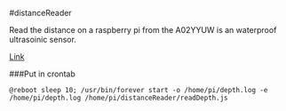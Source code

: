 #distanceReader


Read the distance on a raspberry pi from the A02YYUW is an waterproof ultrasoinic sensor.


[Link](https://wiki.dfrobot.com/_A02YYUW_Waterproof_Ultrasonic_Sensor_SKU_SEN0311)


###Put in crontab

```
@reboot sleep 10; /usr/bin/forever start -o /home/pi/depth.log -e /home/pi/depth.log /home/pi/distanceReader/readDepth.js
```

